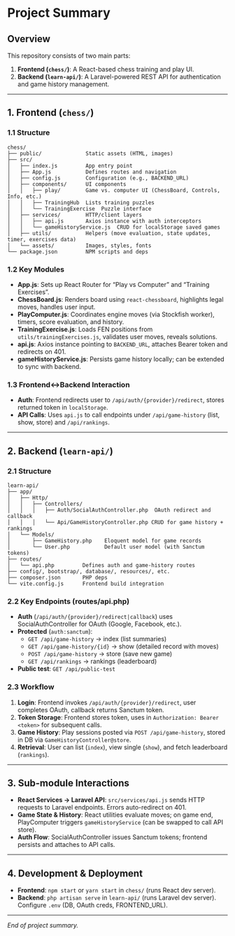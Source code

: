 # Project Summary

## Overview
This repository consists of two main parts:

1. **Frontend (`chess/`)**: A React-based chess training and play UI.
2. **Backend (`learn-api/`)**: A Laravel-powered REST API for authentication and game history management.

---

## 1. Frontend (`chess/`)

### 1.1 Structure

```
chess/
├── public/              Static assets (HTML, images)
├── src/
│   ├── index.js         App entry point
│   ├── App.js           Defines routes and navigation
│   ├── config.js        Configuration (e.g., BACKEND_URL)
│   ├── components/      UI components
│   │   ├── play/        Game vs. computer UI (ChessBoard, Controls, Info, etc.)
│   │   ├── TrainingHub  Lists training puzzles
│   │   └── TrainingExercise  Puzzle interface
│   ├── services/        HTTP/client layers
│   │   ├── api.js       Axios instance with auth interceptors
│   │   └── gameHistoryService.js  CRUD for localStorage saved games
│   ├── utils/           Helpers (move evaluation, state updates, timer, exercises data)
│   └── assets/          Images, styles, fonts
└── package.json         NPM scripts and deps
```

### 1.2 Key Modules

- **App.js**: Sets up React Router for “Play vs Computer” and “Training Exercises”.
- **ChessBoard.js**: Renders board using `react-chessboard`, highlights legal moves, handles user input.
- **PlayComputer.js**: Coordinates engine moves (via Stockfish worker), timers, score evaluation, and history.
- **TrainingExercise.js**: Loads FEN positions from `utils/trainingExercises.js`, validates user moves, reveals solutions.
- **api.js**: Axios instance pointing to `BACKEND_URL`, attaches Bearer token and redirects on 401.
- **gameHistoryService.js**: Persists game history locally; can be extended to sync with backend.

### 1.3 Frontend↔Backend Interaction

- **Auth**: Frontend redirects user to `/api/auth/{provider}/redirect`, stores returned token in `localStorage`.
- **API Calls**: Uses `api.js` to call endpoints under `/api/game-history` (list, show, store) and `/api/rankings`.

---

## 2. Backend (`learn-api/`)

### 2.1 Structure

```
learn-api/
├── app/
│   ├── Http/
│   │   ├── Controllers/
│   │   │   ├── Auth/SocialAuthController.php  OAuth redirect and callback
│   │   │   └── Api/GameHistoryController.php CRUD for game history + rankings
│   └── Models/
│       ├── GameHistory.php    Eloquent model for game records
│       └── User.php           Default user model (with Sanctum tokens)
├── routes/
│   └── api.php         Defines auth and game-history routes
├── config/, bootstrap/, database/, resources/, etc.
├── composer.json       PHP deps
└── vite.config.js      Frontend build integration
```

### 2.2 Key Endpoints (routes/api.php)

- **Auth** (`/api/auth/{provider}/redirect|callback`) uses SocialAuthController for OAuth (Google, Facebook, etc.).
- **Protected** (`auth:sanctum`):
  - `GET /api/game-history` → index (list summaries)
  - `GET /api/game-history/{id}` → show (detailed record with moves)
  - `POST /api/game-history` → store (save new game)
  - `GET /api/rankings` → rankings (leaderboard)
- **Public test**: `GET /api/public-test`

### 2.3 Workflow

1. **Login**: Frontend invokes `/api/auth/{provider}/redirect`, user completes OAuth, callback returns Sanctum token.
2. **Token Storage**: Frontend stores token, uses in `Authorization: Bearer <token>` for subsequent calls.
3. **Game History**: Play sessions posted via `POST /api/game-history`, stored in DB via `GameHistoryController@store`.
4. **Retrieval**: User can list (`index`), view single (`show`), and fetch leaderboard (`rankings`).

---

## 3. Sub-module Interactions

- **React Services → Laravel API**: `src/services/api.js` sends HTTP requests to Laravel endpoints. Errors auto-redirect on 401.
- **Game State & History**: React utilities evaluate moves; on game end, PlayComputer triggers `gameHistoryService` (can be swapped to call API store).
- **Auth Flow**: SocialAuthController issues Sanctum tokens; frontend persists and attaches to API calls.

---

## 4. Development & Deployment

- **Frontend**: `npm start` or `yarn start` in `chess/` (runs React dev server).
- **Backend**: `php artisan serve` in `learn-api/` (runs Laravel dev server). Configure `.env` (DB, OAuth creds, FRONTEND_URL).

---

_End of project summary._
